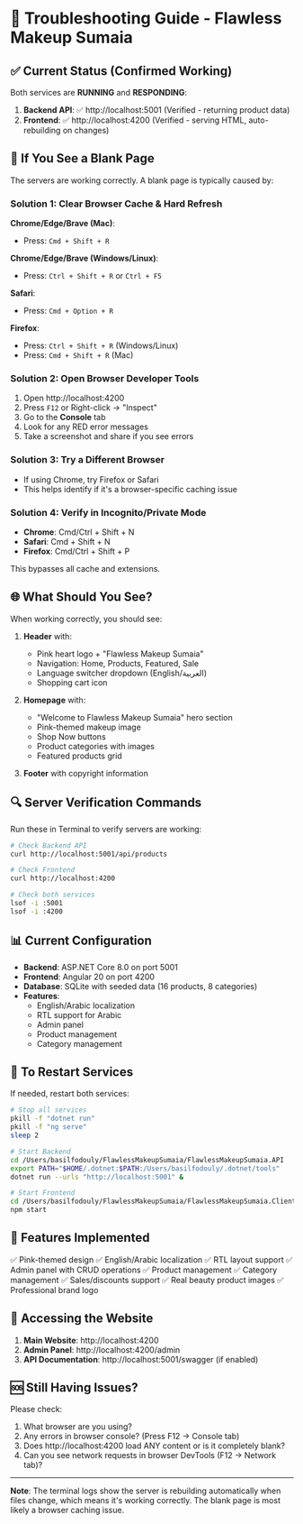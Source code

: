 # 🔧 Troubleshooting Guide - Flawless Makeup Sumaia

## ✅ Current Status (Confirmed Working)

Both services are **RUNNING** and **RESPONDING**:

1. **Backend API**: ✅ http://localhost:5001 (Verified - returning product data)
2. **Frontend**: ✅ http://localhost:4200 (Verified - serving HTML, auto-rebuilding on changes)

## 🎯 If You See a Blank Page

The servers are working correctly. A blank page is typically caused by:

### Solution 1: Clear Browser Cache & Hard Refresh

**Chrome/Edge/Brave (Mac)**:
- Press: `Cmd + Shift + R`

**Chrome/Edge/Brave (Windows/Linux)**:
- Press: `Ctrl + Shift + R` or `Ctrl + F5`

**Safari**:
- Press: `Cmd + Option + R`

**Firefox**:
- Press: `Ctrl + Shift + R` (Windows/Linux)
- Press: `Cmd + Shift + R` (Mac)

### Solution 2: Open Browser Developer Tools

1. Open http://localhost:4200
2. Press `F12` or Right-click → "Inspect"
3. Go to the **Console** tab
4. Look for any RED error messages
5. Take a screenshot and share if you see errors

### Solution 3: Try a Different Browser

- If using Chrome, try Firefox or Safari
- This helps identify if it's a browser-specific caching issue

### Solution 4: Verify in Incognito/Private Mode

- **Chrome**: Cmd/Ctrl + Shift + N
- **Safari**: Cmd + Shift + N
- **Firefox**: Cmd/Ctrl + Shift + P

This bypasses all cache and extensions.

## 🌐 What Should You See?

When working correctly, you should see:

1. **Header** with:
   - Pink heart logo + "Flawless Makeup Sumaia"
   - Navigation: Home, Products, Featured, Sale
   - Language switcher dropdown (English/العربية)
   - Shopping cart icon

2. **Homepage** with:
   - "Welcome to Flawless Makeup Sumaia" hero section
   - Pink-themed makeup image
   - Shop Now buttons
   - Product categories with images
   - Featured products grid

3. **Footer** with copyright information

## 🔍 Server Verification Commands

Run these in Terminal to verify servers are working:

```bash
# Check Backend API
curl http://localhost:5001/api/products

# Check Frontend
curl http://localhost:4200

# Check both services
lsof -i :5001
lsof -i :4200
```

## 📊 Current Configuration

- **Backend**: ASP.NET Core 8.0 on port 5001
- **Frontend**: Angular 20 on port 4200
- **Database**: SQLite with seeded data (16 products, 8 categories)
- **Features**: 
  - English/Arabic localization
  - RTL support for Arabic
  - Admin panel
  - Product management
  - Category management

## 🚀 To Restart Services

If needed, restart both services:

```bash
# Stop all services
pkill -f "dotnet run"
pkill -f "ng serve"
sleep 2

# Start Backend
cd /Users/basilfodouly/FlawlessMakeupSumaia/FlawlessMakeupSumaia.API
export PATH="$HOME/.dotnet:$PATH:/Users/basilfodouly/.dotnet/tools"
dotnet run --urls "http://localhost:5001" &

# Start Frontend
cd /Users/basilfodouly/FlawlessMakeupSumaia/FlawlessMakeupSumaia.Client
npm start
```

## 🎨 Features Implemented

✅ Pink-themed design
✅ English/Arabic localization
✅ RTL layout support
✅ Admin panel with CRUD operations
✅ Product management
✅ Category management
✅ Sales/discounts support
✅ Real beauty product images
✅ Professional brand logo

## 📱 Accessing the Website

1. **Main Website**: http://localhost:4200
2. **Admin Panel**: http://localhost:4200/admin
3. **API Documentation**: http://localhost:5001/swagger (if enabled)

## 🆘 Still Having Issues?

Please check:
1. What browser are you using?
2. Any errors in browser console? (Press F12 → Console tab)
3. Does http://localhost:4200 load ANY content or is it completely blank?
4. Can you see network requests in browser DevTools (F12 → Network tab)?

---

**Note**: The terminal logs show the server is rebuilding automatically when files change, which means it's working correctly. The blank page is most likely a browser caching issue.
